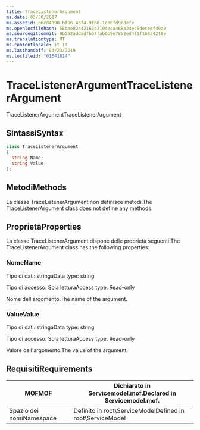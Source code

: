 ```yaml
---
title: TraceListenerArgument
ms.date: 03/30/2017
ms.assetid: b6c84090-bf96-43f4-9fb0-1ce8fd9c8efe
ms.openlocfilehash: 58bae82a42163e2194eea468a24ec6deceef49a0
ms.sourcegitcommit: 9b552addadfb57fab0b9e7852ed4f1f1b8a42f8e
ms.translationtype: MT
ms.contentlocale: it-IT
ms.lasthandoff: 04/23/2019
ms.locfileid: "61641814"
---
```

# <a name="tracelistenerargument"></a><span data-ttu-id="a9941-102">TraceListenerArgument</span><span class="sxs-lookup"><span data-stu-id="a9941-102">TraceListenerArgument</span></span>
<span data-ttu-id="a9941-103">TraceListenerArgument</span><span class="sxs-lookup"><span data-stu-id="a9941-103">TraceListenerArgument</span></span>  
  
## <a name="syntax"></a><span data-ttu-id="a9941-104">Sintassi</span><span class="sxs-lookup"><span data-stu-id="a9941-104">Syntax</span></span>  
  
```csharp
class TraceListenerArgument  
{  
  string Name;  
  string Value;  
};  
```  
  
## <a name="methods"></a><span data-ttu-id="a9941-105">Metodi</span><span class="sxs-lookup"><span data-stu-id="a9941-105">Methods</span></span>  
 <span data-ttu-id="a9941-106">La classe TraceListenerArgument non definisce metodi.</span><span class="sxs-lookup"><span data-stu-id="a9941-106">The TraceListenerArgument class does not define any methods.</span></span>  
  
## <a name="properties"></a><span data-ttu-id="a9941-107">Proprietà</span><span class="sxs-lookup"><span data-stu-id="a9941-107">Properties</span></span>  
 <span data-ttu-id="a9941-108">La classe TraceListenerArgument dispone delle proprietà seguenti:</span><span class="sxs-lookup"><span data-stu-id="a9941-108">The TraceListenerArgument class has the following properties:</span></span>  
  
### <a name="name"></a><span data-ttu-id="a9941-109">Nome</span><span class="sxs-lookup"><span data-stu-id="a9941-109">Name</span></span>  
 <span data-ttu-id="a9941-110">Tipo di dati: stringa</span><span class="sxs-lookup"><span data-stu-id="a9941-110">Data type: string</span></span>  
  
 <span data-ttu-id="a9941-111">Tipo di accesso: Sola lettura</span><span class="sxs-lookup"><span data-stu-id="a9941-111">Access type: Read-only</span></span>  
  
 <span data-ttu-id="a9941-112">Nome dell'argomento.</span><span class="sxs-lookup"><span data-stu-id="a9941-112">The name of the argument.</span></span>  
  
### <a name="value"></a><span data-ttu-id="a9941-113">Value</span><span class="sxs-lookup"><span data-stu-id="a9941-113">Value</span></span>  
 <span data-ttu-id="a9941-114">Tipo di dati: stringa</span><span class="sxs-lookup"><span data-stu-id="a9941-114">Data type: string</span></span>  
  
 <span data-ttu-id="a9941-115">Tipo di accesso: Sola lettura</span><span class="sxs-lookup"><span data-stu-id="a9941-115">Access type: Read-only</span></span>  
  
 <span data-ttu-id="a9941-116">Valore dell'argomento.</span><span class="sxs-lookup"><span data-stu-id="a9941-116">The value of the argument.</span></span>  
  
## <a name="requirements"></a><span data-ttu-id="a9941-117">Requisiti</span><span class="sxs-lookup"><span data-stu-id="a9941-117">Requirements</span></span>  
  
|<span data-ttu-id="a9941-118">MOF</span><span class="sxs-lookup"><span data-stu-id="a9941-118">MOF</span></span>|<span data-ttu-id="a9941-119">Dichiarato in Servicemodel.mof.</span><span class="sxs-lookup"><span data-stu-id="a9941-119">Declared in Servicemodel.mof.</span></span>|  
|---------|-----------------------------------|  
|<span data-ttu-id="a9941-120">Spazio dei nomi</span><span class="sxs-lookup"><span data-stu-id="a9941-120">Namespace</span></span>|<span data-ttu-id="a9941-121">Definito in root\ServiceModel</span><span class="sxs-lookup"><span data-stu-id="a9941-121">Defined in root\ServiceModel</span></span>|
